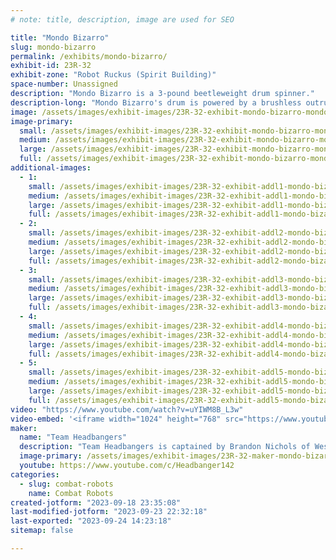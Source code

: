 ```yaml
---
# note: title, description, image are used for SEO

title: "Mondo Bizarro"
slug: mondo-bizarro
permalink: /exhibits/mondo-bizarro/
exhibit-id: 23R-32
exhibit-zone: "Robot Ruckus (Spirit Building)"
space-number: Unassigned
description: "Mondo Bizarro is a 3-pound beetleweight drum spinner."
description-long: "Mondo Bizarro's drum is powered by a brushless outrunner motor that is built into the drum. The drum is reversible so if the robot is flipped upside down, the drum can spin in the opposite direction and still run effectively. Mondo Bizarro has achieved wide success over the years, including winning the 2013 Motorama and March 2019 Norwalk Havoc events and winning the bronze medal at the 2023 Robogames. "
image: /assets/images/exhibit-images/23R-32-exhibit-mondo-bizarro-mondo-x-large.jpg
image-primary: 
  small: /assets/images/exhibit-images/23R-32-exhibit-mondo-bizarro-mondo-x-small.jpg
  medium: /assets/images/exhibit-images/23R-32-exhibit-mondo-bizarro-mondo-x-medium.jpg
  large: /assets/images/exhibit-images/23R-32-exhibit-mondo-bizarro-mondo-x-large.jpg
  full: /assets/images/exhibit-images/23R-32-exhibit-mondo-bizarro-mondo-x-full.jpg
additional-images: 
  - 1:
    small: /assets/images/exhibit-images/23R-32-exhibit-addl1-mondo-bizarro-mondo-2013-small.png
    medium: /assets/images/exhibit-images/23R-32-exhibit-addl1-mondo-bizarro-mondo-2013-medium.png
    large: /assets/images/exhibit-images/23R-32-exhibit-addl1-mondo-bizarro-mondo-2013-large.png
    full: /assets/images/exhibit-images/23R-32-exhibit-addl1-mondo-bizarro-mondo-2013-full.png
  - 2:
    small: /assets/images/exhibit-images/23R-32-exhibit-addl2-mondo-bizarro-mondo-d2-small.jpg
    medium: /assets/images/exhibit-images/23R-32-exhibit-addl2-mondo-bizarro-mondo-d2-medium.jpg
    large: /assets/images/exhibit-images/23R-32-exhibit-addl2-mondo-bizarro-mondo-d2-large.jpg
    full: /assets/images/exhibit-images/23R-32-exhibit-addl2-mondo-bizarro-mondo-d2-full.jpg
  - 3:
    small: /assets/images/exhibit-images/23R-32-exhibit-addl3-mondo-bizarro-mondo-dumpster-small.jpg
    medium: /assets/images/exhibit-images/23R-32-exhibit-addl3-mondo-bizarro-mondo-dumpster-medium.jpg
    large: /assets/images/exhibit-images/23R-32-exhibit-addl3-mondo-bizarro-mondo-dumpster-large.jpg
    full: /assets/images/exhibit-images/23R-32-exhibit-addl3-mondo-bizarro-mondo-dumpster-full.jpg
  - 4:
    small: /assets/images/exhibit-images/23R-32-exhibit-addl4-mondo-bizarro-mondo-small.jpg
    medium: /assets/images/exhibit-images/23R-32-exhibit-addl4-mondo-bizarro-mondo-medium.jpg
    large: /assets/images/exhibit-images/23R-32-exhibit-addl4-mondo-bizarro-mondo-large.jpg
    full: /assets/images/exhibit-images/23R-32-exhibit-addl4-mondo-bizarro-mondo-full.jpg
  - 5:
    small: /assets/images/exhibit-images/23R-32-exhibit-addl5-mondo-bizarro-44-team-headbangers-1690-small.jpg
    medium: /assets/images/exhibit-images/23R-32-exhibit-addl5-mondo-bizarro-44-team-headbangers-1690-medium.jpg
    large: /assets/images/exhibit-images/23R-32-exhibit-addl5-mondo-bizarro-44-team-headbangers-1690-large.jpg
    full: /assets/images/exhibit-images/23R-32-exhibit-addl5-mondo-bizarro-44-team-headbangers-1690-full.jpg
video: "https://www.youtube.com/watch?v=uYIWM8B_L3w"
video-embed: '<iframe width="1024" height="768" src="https://www.youtube.com/embed/uYIWM8B_L3w?feature=oembed" frameborder="0" allow="accelerometer; autoplay; clipboard-write; encrypted-media; gyroscope; picture-in-picture; web-share" allowfullscreen title="Mondo Bizarro - Motorama 2013 Fights"></iframe>'
maker: 
  name: "Team Headbangers"
  description: "Team Headbangers is captained by Brandon Nichols of West Milford New Jersey. The team consists of one-pound antweight drum spinner Revy and three-pound beetleweight drum spinner Mondo Bizarro. When Brandon is not fighting robots, he enjoys filmmaking and editing movie reviews on YouTube.    "
  image-primary: /assets/images/exhibit-images/23R-32-maker-mondo-bizarro-team-headbangers-medium.jpg
  youtube: https://www.youtube.com/c/Headbanger142
categories: 
  - slug: combat-robots
    name: Combat Robots
created-jotform: "2023-09-18 23:35:08"
last-modified-jotform: "2023-09-23 22:32:18"
last-exported: "2023-09-24 14:23:18"
sitemap: false

---
```


